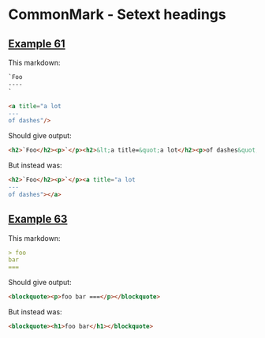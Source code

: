 # CommonMark - Setext headings

## [Example 61](https://spec.commonmark.org/0.29/#example-61)

This markdown:

````````````markdown
`Foo
----
`

<a title="a lot
---
of dashes"/>

````````````

Should give output:

````````````html
<h2>`Foo</h2><p>`</p><h2>&lt;a title=&quot;a lot</h2><p>of dashes&quot;/&gt;</p>
````````````

But instead was:

````````````html
<h2>`Foo</h2><p>`</p><a title="a lot
---
of dashes"></a>
````````````
## [Example 63](https://spec.commonmark.org/0.29/#example-63)

This markdown:

````````````markdown
> foo
bar
===

````````````

Should give output:

````````````html
<blockquote><p>foo bar ===</p></blockquote>
````````````

But instead was:

````````````html
<blockquote><h1>foo bar</h1></blockquote>
````````````
